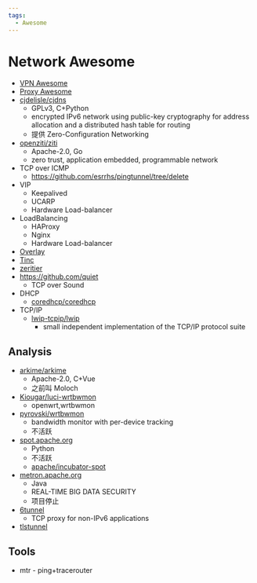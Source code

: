 ```yaml
---
tags:
  - Awesome
---
```


# Network Awesome

- [VPN Awesome](./vpn-awesome.md)
- [Proxy Awesome](./proxy-awesome.md)
- [cjdelisle/cjdns](https://github.com/cjdelisle/cjdns)
  - GPLv3, C+Python
  - encrypted IPv6 network using public-key cryptography for address allocation and a distributed hash table for routing
  - 提供 Zero-Configuration Networking
- [openziti/ziti](https://github.com/openziti/ziti)
  - Apache-2.0, Go
  - zero trust, application embedded, programmable network
- TCP over ICMP
  - https://github.com/esrrhs/pingtunnel/tree/delete
- VIP
  - Keepalived
  - UCARP
  - Hardware Load-balancer
- LoadBalancing
  - HAProxy
  - Nginx
  - Hardware Load-balancer
- [Overlay](https://en.wikipedia.org/wiki/Overlay_network)
- [Tinc](./tinc/README.md)
- [zeritier](./zerotier.md)
- https://github.com/quiet
  - TCP over Sound
- DHCP
  - [coredhcp/coredhcp](https://github.com/coredhcp/coredhcp)
- TCP/IP
  - [lwip-tcpip/lwip](https://github.com/lwip-tcpip/lwip)
    - small independent implementation of the TCP/IP protocol suite

## Analysis

- [arkime/arkime](https://github.com/arkime/arkime)
  - Apache-2.0, C+Vue
  - 之前叫 Moloch
- [Kiougar/luci-wrtbwmon](https://github.com/Kiougar/luci-wrtbwmon)
  - openwrt,wrtbwmon
- [pyrovski/wrtbwmon](https://github.com/pyrovski/wrtbwmon)
  - bandwidth monitor with per-device tracking
  - 不活跃
- [spot.apache.org](https://spot.apache.org)
  - Python
  - 不活跃
  - [apache/incubator-spot](https://github.com/apache/incubator-spot)
- [metron.apache.org](https://metron.apache.org)
  - Java
  - REAL-TIME BIG DATA SECURITY
  - 项目停止
- [6tunnel](https://github.com/wojtekka/6tunnel)
  - TCP proxy for non-IPv6 applications
- [tlstunnel](https://sr.ht/~emersion/tlstunnel/)

## Tools

- mtr - ping+tracerouter
